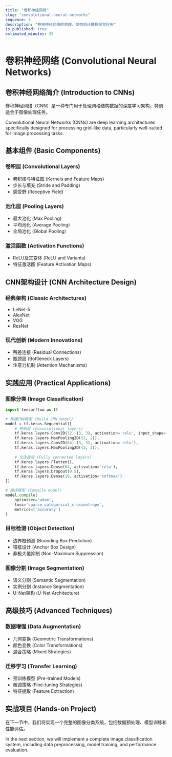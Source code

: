 ```yaml
---
title: "卷积神经网络"
slug: "convolutional-neural-networks"
sequence: 2
description: "卷积神经网络的原理、架构和计算机视觉应用"
is_published: true
estimated_minutes: 35
---
```


# 卷积神经网络 (Convolutional Neural Networks)

## 卷积神经网络简介 (Introduction to CNNs)

卷积神经网络（CNN）是一种专门用于处理网格结构数据的深度学习架构，特别适合于图像处理任务。

Convolutional Neural Networks (CNNs) are deep learning architectures specifically designed for processing grid-like data, particularly well-suited for image processing tasks.

## 基本组件 (Basic Components)

### 卷积层 (Convolutional Layers)

- 卷积核与特征图 (Kernels and Feature Maps)
- 步长与填充 (Stride and Padding)
- 感受野 (Receptive Field)

### 池化层 (Pooling Layers)

- 最大池化 (Max Pooling)
- 平均池化 (Average Pooling)
- 全局池化 (Global Pooling)

### 激活函数 (Activation Functions)

- ReLU及其变体 (ReLU and Variants)
- 特征激活图 (Feature Activation Maps)

## CNN架构设计 (CNN Architecture Design)

### 经典架构 (Classic Architectures)

- LeNet-5
- AlexNet
- VGG
- ResNet

### 现代创新 (Modern Innovations)

- 残差连接 (Residual Connections)
- 瓶颈层 (Bottleneck Layers)
- 注意力机制 (Attention Mechanisms)

## 实践应用 (Practical Applications)

### 图像分类 (Image Classification)

```python
import tensorflow as tf

# 构建CNN模型 (Build CNN model)
model = tf.keras.Sequential([
    # 卷积层 (Convolutional layers)
    tf.keras.layers.Conv2D(32, (3, 3), activation='relu', input_shape=(28, 28, 1)),
    tf.keras.layers.MaxPooling2D((2, 2)),
    tf.keras.layers.Conv2D(64, (3, 3), activation='relu'),
    tf.keras.layers.MaxPooling2D((2, 2)),
    
    # 全连接层 (Fully connected layers)
    tf.keras.layers.Flatten(),
    tf.keras.layers.Dense(64, activation='relu'),
    tf.keras.layers.Dropout(0.5),
    tf.keras.layers.Dense(10, activation='softmax')
])

# 编译模型 (Compile model)
model.compile(
    optimizer='adam',
    loss='sparse_categorical_crossentropy',
    metrics=['accuracy']
)
```

### 目标检测 (Object Detection)

- 边界框预测 (Bounding Box Prediction)
- 锚框设计 (Anchor Box Design)
- 非极大值抑制 (Non-Maximum Suppression)

### 图像分割 (Image Segmentation)

- 语义分割 (Semantic Segmentation)
- 实例分割 (Instance Segmentation)
- U-Net架构 (U-Net Architecture)

## 高级技巧 (Advanced Techniques)

### 数据增强 (Data Augmentation)

- 几何变换 (Geometric Transformations)
- 颜色变换 (Color Transformations)
- 混合策略 (Mixed Strategies)

### 迁移学习 (Transfer Learning)

- 预训练模型 (Pre-trained Models)
- 微调策略 (Fine-tuning Strategies)
- 特征提取 (Feature Extraction)

## 实战项目 (Hands-on Project)

在下一节中，我们将实现一个完整的图像分类系统，包括数据预处理、模型训练和性能评估。

In the next section, we will implement a complete image classification system, including data preprocessing, model training, and performance evaluation.